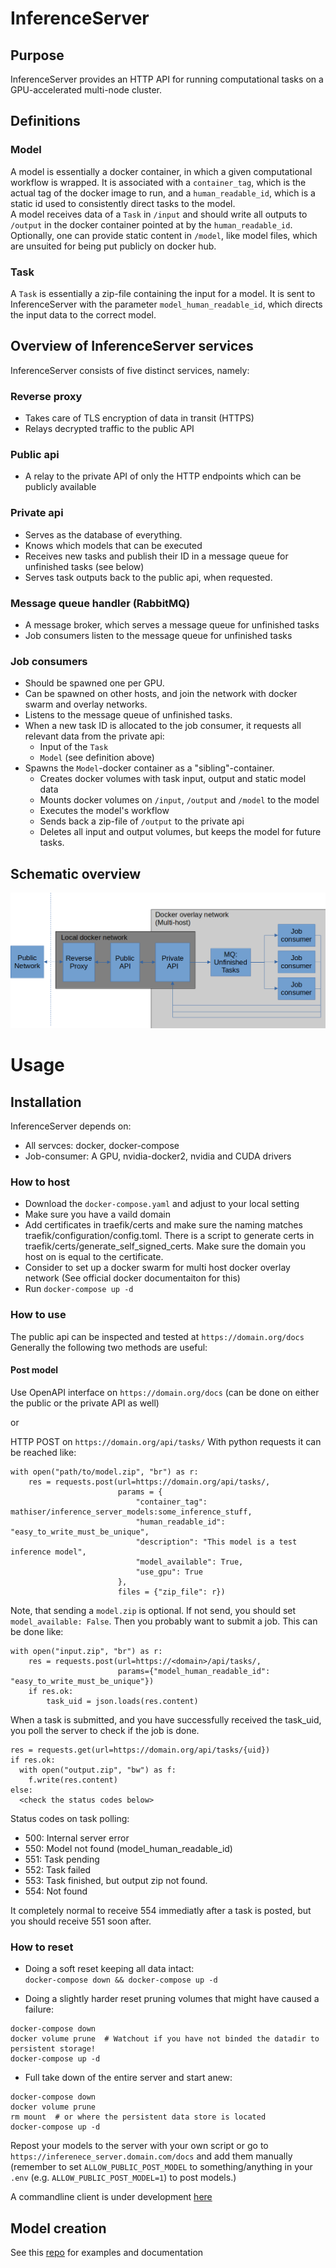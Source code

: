# InferenceServer
## Purpose
InferenceServer provides an HTTP API for running computational tasks on a GPU-accelerated multi-node cluster.

## Definitions
### Model
A model is essentially a docker container, in which a given computational workflow is wrapped. It is associated with 
a `container_tag`, which is the actual tag of the docker image to run, and a `human_readable_id`, which is a static id
used to consistently direct tasks to the model.  
A model receives data of a `Task` in `/input` and should write all outputs to `/output` in the docker container pointed at
by the `human_readable_id`. Optionally, one can provide static content in `/model`, like model files, which are
unsuited for being put publicly on docker hub.

### Task
A `Task` is essentially a zip-file containing the input for a model. It is sent to InferenceServer with the parameter 
`model_human_readable_id`, which directs the input data to the correct model.

## Overview of InferenceServer services
InferenceServer consists of five distinct services, namely:
### Reverse proxy
  - Takes care of TLS encryption of data in transit (HTTPS)
  - Relays decrypted traffic to the public API
### Public api
- A relay to the private API of only the HTTP endpoints which can be publicly available
### Private api
- Serves as the database of everything.
- Knows which models that can be executed
- Receives new tasks and publish their ID in a message queue for unfinished tasks (see below)
- Serves task outputs back to the public api, when requested.
### Message queue handler (RabbitMQ)
- A message broker, which serves a message queue for unfinished tasks
- Job consumers listen to the message queue for unfinished tasks
### Job consumers
- Should be spawned one per GPU.
- Can be spawned on other hosts, and join the network with docker swarm and overlay networks.
- Listens to the message queue of unfinished tasks.
- When a new task ID is allocated to the job consumer, it requests all relevant data from the private api:
  - Input of the `Task`
  - `Model` (see definition above)
- Spawns the `Model`-docker container as a "sibling"-container.
  - Creates docker volumes with task input, output and static model data
  - Mounts docker volumes on `/input`, `/output` and `/model` to the model
  - Executes the model's workflow
  - Sends back a zip-file of `/output` to the private api 
  - Deletes all input and output volumes, but keeps the model for future tasks.  

## Schematic overview
![](documentation/schematic_overview.png)

# Usage
## Installation
InferenceServer depends on:
- All servces: docker, docker-compose
- Job-consumer: A GPU, nvidia-docker2, nvidia and CUDA drivers

### How to host
- Download the `docker-compose.yaml` and adjust to your local setting
- Make sure you have a vaild domain
- Add certificates in traefik/certs and make sure the naming matches traefik/configuration/config.toml.
There is a script to generate certs in traefik/certs/generate_self_signed_certs. Make sure the domain you host on is equal to the certificate.
- Consider to set up a docker swarm for multi host docker overlay network (See official docker documentaiton for this)
- Run `docker-compose up -d`

### How to use
The public api can be inspected and tested at `https://domain.org/docs`
Generally the following two methods are useful:

#### Post model
Use OpenAPI interface on `https://domain.org/docs` (can be done on either the public or the private API as well)

or  

HTTP POST on `https://domain.org/api/tasks/`
With python requests it can be reached like:
```
with open("path/to/model.zip", "br") as r:
    res = requests.post(url=https://domain.org/api/tasks/,  
                        params = {  
                            "container_tag": mathiser/inference_server_models:some_inference_stuff,  
                            "human_readable_id": "easy_to_write_must_be_unique", 
                            "description": "This model is a test inference model",  
                            "model_available": True,  
                            "use_gpu": True  
                        },  
                        files = {"zip_file": r})  
```
Note, that sending a `model.zip` is optional. If not send, you should set `model_available: False`.
Then you probably want to submit a job. This can be done like:
```
with open("input.zip", "br") as r:
    res = requests.post(url=https://<domain>/api/tasks/,
                        params={"model_human_readable_id": "easy_to_write_must_be_unique"})
    if res.ok:
        task_uid = json.loads(res.content)
```

When a task is submitted, and you have successfully received the task_uid, you poll the server to check if the job is done.
```
res = requests.get(url=https://domain.org/api/tasks/{uid})
if res.ok:
  with open("output.zip", "bw") as f:
    f.write(res.content)
else:
  <check the status codes below>
```

Status codes on task polling:
- 500: Internal server error
- 550: Model not found (model_human_readable_id)
- 551: Task pending
- 552: Task failed
- 553: Task finished, but output zip not found.
- 554: Not found


It completely normal to receive 554 immediatly after a task is posted, but you should receive 551 soon after.

### How to reset
- Doing a soft reset keeping all data intact:  
`docker-compose down && docker-compose up -d`

- Doing a slightly harder reset pruning volumes that might have caused a failure:  
```
docker-compose down
docker volume prune  # Watchout if you have not binded the datadir to persistent storage!
docker-compose up -d
```

- Full take down of the entire server and start anew:  
```
docker-compose down
docker volume prune
rm mount  # or where the persistent data store is located
docker-compose up -d
```
Repost your models to the server with your own script or go to `https://inferenece_server.domain.com/docs` and add them manually (remember to set `ALLOW_PUBLIC_POST_MODEL` to something/anything in your `.env` (e.g. `ALLOW_PUBLIC_POST_MODEL=1`) to post models.)  

A commandline client is under development [here](https://github.com/mathiser/inference_server_client)
## Model creation
See this [repo](https://github.com/mathiser/inference_server_models) for examples and documentation



